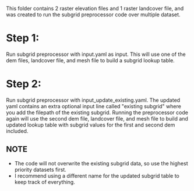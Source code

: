 This folder contains 2 raster elevation files and 1 raster landcover file,
and was created to run the subgrid preprocessor code over multiple dataset.

# Step 1:

Run subgrid preprocessor with input.yaml as input. This will use one of the
dem files, landcover file, and mesh file to build a subgrid lookup table.

# Step 2:

Run subgrid preprocessor with input_update_existing.yaml. The updated yaml
contains an extra optional input line called "existing subgrid" where you
add the filepath of the existing subgrid. Running the preprocessor code again
will use the second dem file, landcover file, and mesh file to build and
updated lookup table with subgrid values for the first and second dem included.

## NOTE
  - The code will not overwrite the existing subgrid data, so use the highest priority datasets first.
  - I recommend using a different name for the updated subgrid table to keep track of everything.
